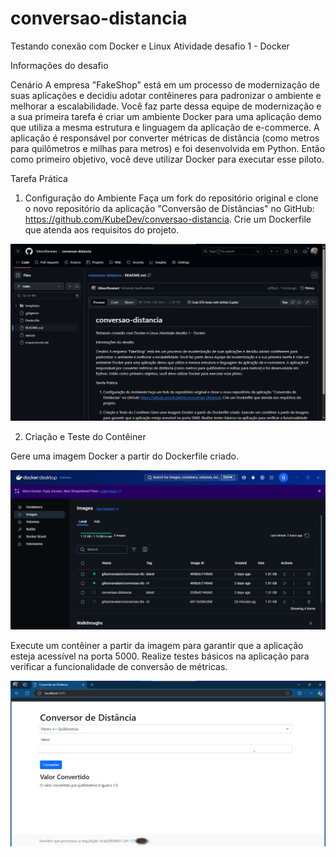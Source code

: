 # conversao-distancia
Testando conexão com Docker e Linux
Atividade desafio 1 - Docker

Informações do desafio

Cenário
A empresa "FakeShop" está em um processo de modernização de suas aplicações e decidiu adotar contêineres para padronizar o ambiente e melhorar a escalabilidade. Você faz parte dessa equipe de modernização e a sua primeira tarefa é criar um ambiente Docker para uma aplicação demo que utiliza a mesma estrutura e linguagem da aplicação de e-commerce. A aplicação é responsável por converter métricas de distância (como metros para quilômetros e milhas para metros) e foi desenvolvida em Python. Então como primeiro objetivo, você deve utilizar Docker para executar esse piloto.


Tarefa Prática

1. Configuração do Ambiente
Faça um fork do repositório original e clone o novo repositório da aplicação "Conversão de Distâncias" no GitHub: https://github.com/KubeDev/conversao-distancia.
Crie um Dockerfile que atenda aos requisitos do projeto.

![Fork do repositório](https://github.com/GilsonRavaiani/conversao-distancia/blob/main/images/01-Fork.png?raw=true)

2. Criação e Teste do Contêiner

Gere uma imagem Docker a partir do Dockerfile criado.

![Docker com imagem](https://github.com/GilsonRavaiani/conversao-distancia/blob/main/images/02-Docker.png?raw=true)

Execute um contêiner a partir da imagem para garantir que a aplicação esteja acessível na porta 5000.
Realize testes básicos na aplicação para verificar a funcionalidade de conversão de métricas.

![Acesso 5000 e aplicação funcionando](https://github.com/GilsonRavaiani/conversao-distancia/blob/main/images/03-porta_5000.png?raw=true)